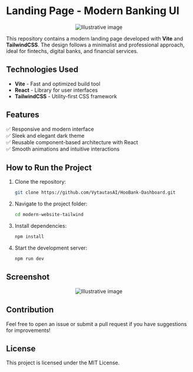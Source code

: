 # Landing Page - Modern Banking UI

<p style="text-align: center;">
     <img src="https://res.cloudinary.com/dge3g9rcw/image/upload/v1740240130/github/fcn2jvnfzmndajxw1n5q.webp" alt="Illustrative image" />
</p>

This repository contains a modern landing page developed with **Vite** and **TailwindCSS**. The design follows a minimalist and professional approach, ideal for fintechs, digital banks, and financial services.

## Technologies Used

- **Vite** - Fast and optimized build tool
- **React** - Library for user interfaces
- **TailwindCSS** - Utility-first CSS framework

## Features

✅ Responsive and modern interface<br>
✅ Sleek and elegant dark theme<br>
✅ Reusable component-based architecture with React<br>
✅ Smooth animations and intuitive interactions

## How to Run the Project

1. Clone the repository:
   ```bash
   git clone https://github.com/VytautasAI/HooBank-Dashboard.git
   ```
2. Navigate to the project folder:
   ```bash
   cd modern-website-tailwind
   ```
3. Install dependencies:
   ```bash
   npm install
   ```
4. Start the development server:
   ```bash
   npm run dev
   ```

## Screenshot

<p style="text-align: center;">
     <img src="https://res.cloudinary.com/dge3g9rcw/image/upload/v1740240420/github/eymoj1lflbdk3wyg7oq9.webp" alt="Illustrative image" />
</p>

## Contribution

Feel free to open an issue or submit a pull request if you have suggestions for improvements!

## License

This project is licensed under the MIT License.
